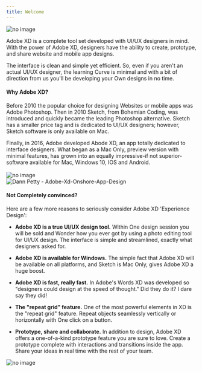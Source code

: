 ```yaml
---
title: Welcome  
---
```

<img src="https://iwilfried.github.io/Adobe-XD-eBook/images/xd-01.png" alt="no image"/>  

Adobe XD is a complete tool set developed with UI/UX designers in mind. With the power of Adobe XD, designers have the ability to create, prototype, and share website and mobile app designs.

The interface is clean and simple yet efficient. So, even if you aren't an actual UI/UX designer, the learning Curve is minimal and with a bit of direction from us you'll be developing your Own designs in no time.  

#### Why Adobe XD? 

Before 2010 the popular choice for designing Websites or mobile apps was Adobe Photoshop. Then in 2010 Sketch, from Bohemian Coding, was introduced and quickly became the leading Photoshop alternative. Sketch has a smaller price tag and is dedicated to UI/UX designers; however, Sketch software is only available on Mac.

Finally, in 2016, Adobe developed Abode XD, an app totally dedicated to interface designers. What began as a Mac Only, preview version with minimal features, has grown into an equally impressive-if not superior-software available for Mac, Windows 10, IOS and Android.   
&nbsp;   
<img src="https://iwilfried.github.io/Adobe-XD-eBook/images/XD-Welcome-01.png" alt="no image"/>  
![Dann Petty - Adobe-Xd-Onshore-App-Design](https://dribble.com/shots/3066583-Adobe-Xd-Onshore-App-Design)
&nbsp;   

#### Not Completely convinced?  

Here are a few more reasons to seriously consider Adobe XD 'Experience Design':   
* **Adobe XD is a true UI/UX design tool.** Within One design session you will be sold and Wonder how you ever got by using a photo editing tool for UI/UX design. The interface is simple and streamlined, exactly what designers asked for.


* **Adobe XD is available for Windows.** The simple fact that Adobe XD will be available on all platforms, and Sketch is Mac Only, gives Adobe XD a huge boost.


* **Adobe XD is fast, really fast.** In Adobe's Words XD was developed so "designers could design at the speed of thought." Did they do it? I dare say they did!


* **The "repeat grid" feature.** One of the most powerful elements in XD is the "repeat grid" feature. Repeat objects seamlessly vertically or horizontally with One click on a button.

* **Prototype, share and collaborate.** In addition to design, Adobe XD offers a one-of-a-kind prototype feature you are sure to love. Create a prototype complete with interactions and transitions inside the app. Share your ideas in real time with the rest of your team.  

<img src="https://iwilfried.github.io/Adobe-XD-eBook/images/XD-Page-07.png" alt="no image"/>

&nbsp;   

&nbsp;   

&nbsp;   

&nbsp;   